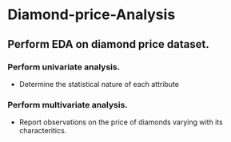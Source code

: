 # Diamond-price-Analysis

## Perform EDA on diamond price dataset.

### Perform univariate analysis.
  - Determine the statistical nature of each attribute
### Perform multivariate analysis.
  - Report observations on the price of diamonds varying with its characteritics.

